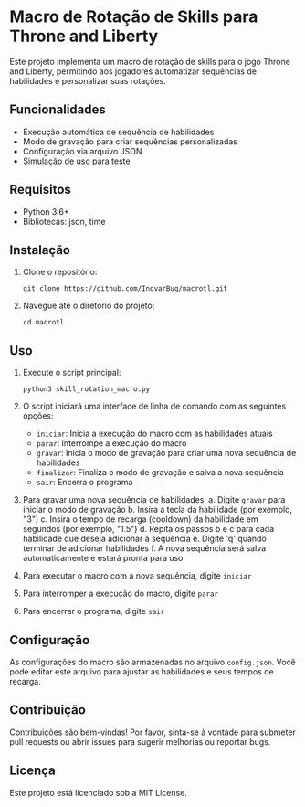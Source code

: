 
# Macro de Rotação de Skills para Throne and Liberty

Este projeto implementa um macro de rotação de skills para o jogo Throne and Liberty, permitindo aos jogadores automatizar sequências de habilidades e personalizar suas rotações.

## Funcionalidades

- Execução automática de sequência de habilidades
- Modo de gravação para criar sequências personalizadas
- Configuração via arquivo JSON
- Simulação de uso para teste

## Requisitos

- Python 3.6+
- Bibliotecas: json, time

## Instalação

1. Clone o repositório:
   ```
   git clone https://github.com/InovarBug/macrotl.git
   ```

2. Navegue até o diretório do projeto:
   ```
   cd macrotl
   ```

## Uso

1. Execute o script principal:
   ```
   python3 skill_rotation_macro.py
   ```

2. O script iniciará uma interface de linha de comando com as seguintes opções:
   - `iniciar`: Inicia a execução do macro com as habilidades atuais
   - `parar`: Interrompe a execução do macro
   - `gravar`: Inicia o modo de gravação para criar uma nova sequência de habilidades
   - `finalizar`: Finaliza o modo de gravação e salva a nova sequência
   - `sair`: Encerra o programa

3. Para gravar uma nova sequência de habilidades:
   a. Digite `gravar` para iniciar o modo de gravação
   b. Insira a tecla da habilidade (por exemplo, "3")
   c. Insira o tempo de recarga (cooldown) da habilidade em segundos (por exemplo, "1.5")
   d. Repita os passos b e c para cada habilidade que deseja adicionar à sequência
   e. Digite 'q' quando terminar de adicionar habilidades
   f. A nova sequência será salva automaticamente e estará pronta para uso

4. Para executar o macro com a nova sequência, digite `iniciar`

5. Para interromper a execução do macro, digite `parar`

6. Para encerrar o programa, digite `sair`

## Configuração

As configurações do macro são armazenadas no arquivo `config.json`. Você pode editar este arquivo para ajustar as habilidades e seus tempos de recarga.

## Contribuição

Contribuições são bem-vindas! Por favor, sinta-se à vontade para submeter pull requests ou abrir issues para sugerir melhorias ou reportar bugs.

## Licença

Este projeto está licenciado sob a MIT License.
